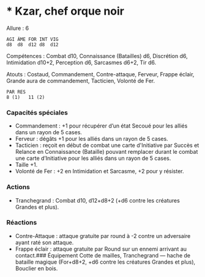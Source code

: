 # * Kzar, chef orque noir

Allure : 6

	AGI	ÂME	FOR	INT	VIG
	d8	d8	d12	d8	d12

Compétences : Combat d10, Connaissance (Batailles) d6, Discrétion d6, Intimidation d10+2, Perception d6, Sarcasmes d6+2, Tir d6.

Atouts : Costaud, Commandement, Contre-attaque, Ferveur, Frappe éclair, Grande aura de commandement, Tacticien, Volonté de Fer.

	PAR	RES
	8 (1)	11 (2)

### Capacités spéciales
- Commandement : +1 pour récupérer d’un état Secoué pour les alliés dans un rayon de 5 cases.
- Ferveur : dégâts +1 pour les alliés dans un rayon de 5 cases.
- Tacticien : reçoit en début de combat une carte d'Initiative par Succès et Relance en Connaissance (Bataille) pouvant remplacer durant le combat une carte d’Initiative pour les alliés dans un rayon de 5 cases.
- Taille +1.
- Volonté de Fer : +2 en Intimidation et Sarcasme, +2 pour y résister.

### Actions
- Tranchegrand : Combat d10, d12+d8+2 (+d6 contre les créatures Grandes et plus).

### Réactions
- Contre-Attaque : attaque gratuite par round à -2 contre un adversaire ayant raté son attaque.
- Frappe éclair : attaque gratuite par Round sur un ennemi arrivant au contact.### Équipement
Cotte de mailles, Tranchegrand — hache de bataille magique (For+d8+2, +d6 contre les créatures Grandes et plus), Bouclier en bois.
